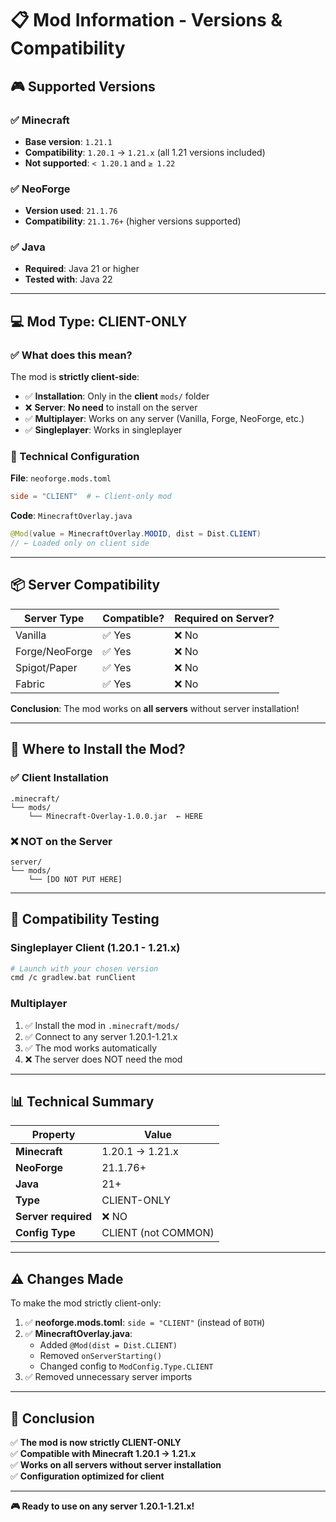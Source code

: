# 📋 Mod Information - Versions & Compatibility

## 🎮 Supported Versions

### ✅ Minecraft
- **Base version**: `1.21.1`
- **Compatibility**: `1.20.1` → `1.21.x` (all 1.21 versions included)
- **Not supported**: `< 1.20.1` and `≥ 1.22`

### ✅ NeoForge
- **Version used**: `21.1.76`
- **Compatibility**: `21.1.76+` (higher versions supported)

### ✅ Java
- **Required**: Java 21 or higher
- **Tested with**: Java 22

---

## 💻 Mod Type: **CLIENT-ONLY**

### ✅ What does this mean?

The mod is **strictly client-side**:
- ✅ **Installation**: Only in the **client** `mods/` folder
- ❌ **Server**: **No need** to install on the server
- ✅ **Multiplayer**: Works on any server (Vanilla, Forge, NeoForge, etc.)
- ✅ **Singleplayer**: Works in singleplayer

### 🔧 Technical Configuration

**File**: `neoforge.mods.toml`
```toml
side = "CLIENT"  # ← Client-only mod
```

**Code**: `MinecraftOverlay.java`
```java
@Mod(value = MinecraftOverlay.MODID, dist = Dist.CLIENT)
// ← Loaded only on client side
```

---

## 📦 Server Compatibility

| Server Type | Compatible? | Required on Server? |
|-------------|-------------|---------------------|
| Vanilla | ✅ Yes | ❌ No |
| Forge/NeoForge | ✅ Yes | ❌ No |
| Spigot/Paper | ✅ Yes | ❌ No |
| Fabric | ✅ Yes | ❌ No |

**Conclusion**: The mod works on **all servers** without server installation!

---

## 🎯 Where to Install the Mod?

### ✅ Client Installation
```
.minecraft/
└── mods/
    └── Minecraft-Overlay-1.0.0.jar  ← HERE
```

### ❌ NOT on the Server
```
server/
└── mods/
    └── [DO NOT PUT HERE]
```

---

## 🚀 Compatibility Testing

### Singleplayer Client (1.20.1 - 1.21.x)
```bash
# Launch with your chosen version
cmd /c gradlew.bat runClient
```

### Multiplayer
1. ✅ Install the mod in `.minecraft/mods/`
2. ✅ Connect to any server 1.20.1-1.21.x
3. ✅ The mod works automatically
4. ❌ The server does NOT need the mod

---

## 📊 Technical Summary

| Property | Value |
|----------|-------|
| **Minecraft** | 1.20.1 → 1.21.x |
| **NeoForge** | 21.1.76+ |
| **Java** | 21+ |
| **Type** | CLIENT-ONLY |
| **Server required** | ❌ NO |
| **Config Type** | CLIENT (not COMMON) |

---

## ⚠️ Changes Made

To make the mod strictly client-only:

1. ✅ **neoforge.mods.toml**: `side = "CLIENT"` (instead of `BOTH`)
2. ✅ **MinecraftOverlay.java**: 
   - Added `@Mod(dist = Dist.CLIENT)`
   - Removed `onServerStarting()`
   - Changed config to `ModConfig.Type.CLIENT`
3. ✅ Removed unnecessary server imports

---

## 🎉 Conclusion

✅ **The mod is now strictly CLIENT-ONLY**  
✅ **Compatible with Minecraft 1.20.1 → 1.21.x**  
✅ **Works on all servers without server installation**  
✅ **Configuration optimized for client**

---

**🎮 Ready to use on any server 1.20.1-1.21.x!**


